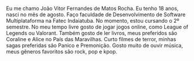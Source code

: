 Eu me chamo João Vitor Fernandes de Matos Rocha.
Eu tenho 18 anos, nasci no mês de agosto.
Faço faculdade de Desenvolvimento de Software Multiplataforma na Fatec Indaiatuba.
No momento, estou cursando o 2º semestre.
No meu tempo livre gosto de jogar jogos online, como League of Legends ou Valorant.
Também gosto de ler livros, meus preferidos são Coraline e Alice no País das Maravilhas.
Curto filmes de terror, minhas sagas preferidas são Panico e Premonição.
Gosto muito de ouvir música, meus gêneros favoritos são rock, pop e kpop.
